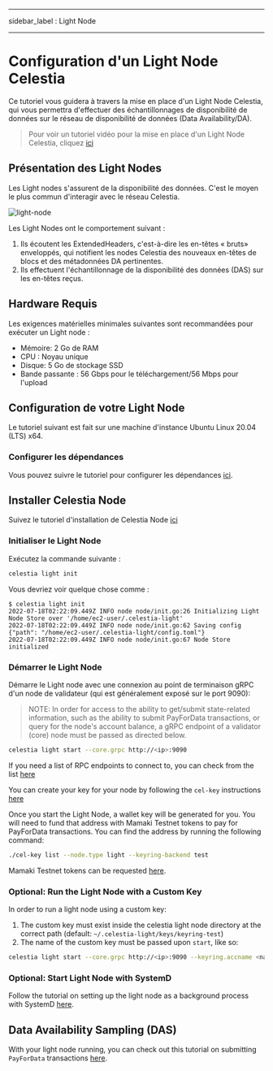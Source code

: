 - - -
sidebar_label : Light Node
- - -

# Configuration d'un Light Node Celestia

Ce tutoriel vous guidera à travers la mise en place d'un Light Node Celestia, qui vous permettra d'effectuer des échantillonnages de disponibilité de données sur le réseau de disponibilité de données (Data Availability/DA).

> Pour voir un tutoriel vidéo pour la mise en place d'un Light Node Celestia, cliquez [ici](../developers/light-node-video.md)

## Présentation des Light Nodes

Les Light nodes s'assurent de la disponibilité des données. C'est le moyen le plus commun d'interagir avec le réseau Celestia.

![light-node](/img/nodes/LightNodes.png)

Les Light Nodes ont le comportement suivant :

1. Ils écoutent les ExtendedHeaders, c'est-à-dire les en-têtes « bruts» enveloppés, qui notifient les nodes Celestia des nouveaux en-têtes de blocs et des métadonnées DA pertinentes.
2. Ils effectuent l'échantillonnage de la disponibilité des données (DAS) sur les en-têtes reçus.

## Hardware Requis

Les exigences matérielles minimales suivantes sont recommandées pour exécuter un Light node :

* Mémoire: 2 Go de RAM
* CPU : Noyau unique
* Disque: 5 Go de stockage SSD
* Bande passante : 56 Gbps pour le téléchargement/56 Mbps pour l'upload

## Configuration de votre Light Node

Le tutoriel suivant est fait sur une machine d'instance Ubuntu Linux 20.04 (LTS) x64.

### Configurer les dépendances

Vous pouvez suivre le tutoriel pour configurer les dépendances [ici](../developers/environment.md).

## Installer Celestia Node

Suivez le tutoriel d'installation de Celestia Node [ici](../developers/celestia-node.md)

### Initialiser le Light Node

Exécutez la commande suivante :

```sh
celestia light init
```

Vous devriez voir quelque chose comme :

<!-- markdownlint-disable MD013 -->
```output
$ celestia light init
2022-07-18T02:22:09.449Z INFO node node/init.go:26 Initializing Light Node Store over '/home/ec2-user/.celestia-light'
2022-07-18T02:22:09.449Z INFO node node/init.go:62 Saving config {"path": "/home/ec2-user/.celestia-light/config.toml"}
2022-07-18T02:22:09.449Z INFO node node/init.go:67 Node Store initialized
```
<!-- markdownlint-enable MD013 -->

### Démarrer le Light Node

Démarre le Light node avec une connexion au point de terminaison gRPC d'un node de validateur (qui est généralement exposé sur le port 9090):

> NOTE: In order for access to the ability to get/submit state-related information, such as the ability to submit PayForData transactions, or query for the node's account balance, a gRPC endpoint of a validator (core) node must be passed as directed below.

```sh
celestia light start --core.grpc http://<ip>:9090
```

If you need a list of RPC endpoints to connect to, you can check from the list [here](./mamaki-testnet.md#rpc-endpoints)

You can create your key for your node by following the `cel-key` instructions [here](./keys.md)

Once you start the Light Node, a wallet key will be generated for you. You will need to fund that address with Mamaki Testnet tokens to pay for PayForData transactions. You can find the address by running the following command:

```sh
./cel-key list --node.type light --keyring-backend test
```

Mamaki Testnet tokens can be requested [here](./mamaki-testnet.md#mamaki-testnet-faucet).

### Optional: Run the Light Node with a Custom Key

In order to run a light node using a custom key:

1. The custom key must exist inside the celestia light node directory at the correct path (default: `~/.celestia-light/keys/keyring-test`)
2. The name of the custom key must be passed upon `start`, like so:

```sh
celestia light start --core.grpc http://<ip>:9090 --keyring.accname <name_of_custom_key>
```

### Optional: Start Light Node with SystemD

Follow the tutorial on setting up the light node as a background process with SystemD [here](./systemd.md#celestia-light-node).

## Data Availability Sampling (DAS)

With your light node running, you can check out this tutorial on submitting `PayForData` transactions [here](../developers/node-tutorial.md).
